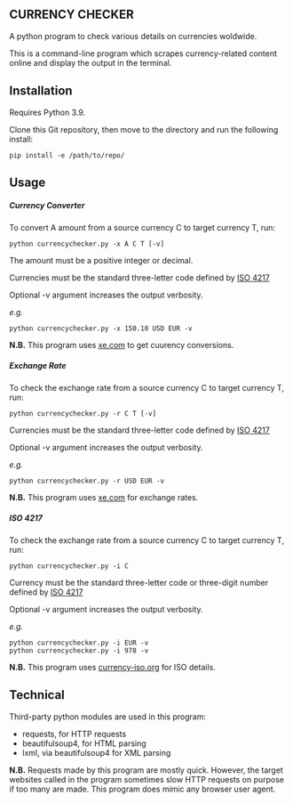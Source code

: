 CURRENCY CHECKER
----------------

A python program to check various details on currencies woldwide.

This is a command-line program which scrapes currency-related
content online and display the output in the terminal.

## Installation

Requires Python 3.9.

Clone this Git repository, then move to the directory and run the following install:
  
    pip install -e /path/to/repo/

## Usage

##### Currency Converter

To convert A amount from a source currency C to target currency T, run:
  
    python currencychecker.py -x A C T [-v]

The amount must be a positive integer or decimal.

Currencies must be the standard three-letter code defined by [ISO 4217](https://en.wikipedia.org/wiki/ISO_4217)

Optional -v argument increases the output verbosity.

_e.g._

    python currencychecker.py -x 150.10 USD EUR -v
    
**N.B.** This program uses [xe.com](https://www.xe.com/) to get cuurency conversions. 

##### Exchange Rate

To check the exchange rate from a source currency C to target currency T, run:
  
    python currencychecker.py -r C T [-v]

Currencies must be the standard three-letter code defined by [ISO 4217](https://en.wikipedia.org/wiki/ISO_4217)

Optional -v argument increases the output verbosity.

_e.g._

    python currencychecker.py -r USD EUR -v
    
**N.B.** This program uses [xe.com](https://www.xe.com/) for exchange rates.
    
##### ISO 4217

To check the exchange rate from a source currency C to target currency T, run:
  
    python currencychecker.py -i C

Currency must be the standard three-letter code or three-digit number defined by [ISO 4217](https://en.wikipedia.org/wiki/ISO_4217)

Optional -v argument increases the output verbosity.

_e.g._

    python currencychecker.py -i EUR -v
    python currencychecker.py -i 978 -v

**N.B.** This program uses [currency-iso.org](https://www.currency-iso.org/) for ISO details.

## Technical

Third-party python modules are used in this program:
- requests, for HTTP requests
- beautifulsoup4, for HTML parsing
- lxml, via beautifulsoup4 for XML parsing

**N.B.** Requests made by this program are mostly quick. However, the target websites called in the program sometimes slow HTTP requests on purpose if too many are made. This program does mimic any browser user agent.
    
